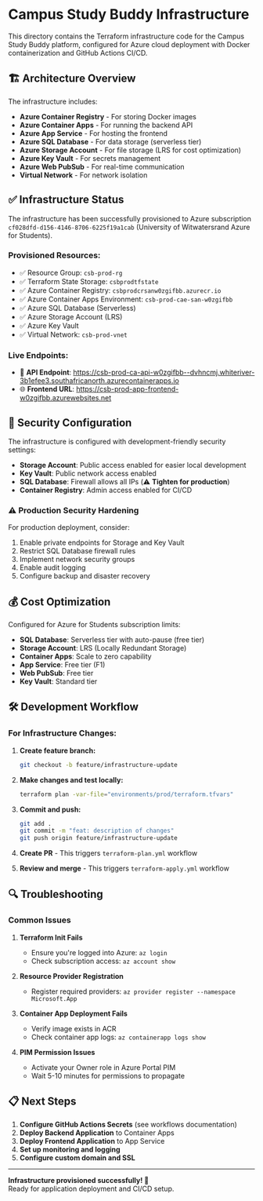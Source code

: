 # Campus Study Buddy Infrastructure

This directory contains the Terraform infrastructure code for the Campus Study Buddy platform, configured for Azure cloud deployment with Docker containerization and GitHub Actions CI/CD.

## 🏗️ Architecture Overview

The infrastructure includes:

- **Azure Container Registry** - For storing Docker images
- **Azure Container Apps** - For running the backend API
- **Azure App Service** - For hosting the frontend
- **Azure SQL Database** - For data storage (serverless tier)
- **Azure Storage Account** - For file storage (LRS for cost optimization)
- **Azure Key Vault** - For secrets management
- **Azure Web PubSub** - For real-time communication
- **Virtual Network** - For network isolation

## ✅ Infrastructure Status

The infrastructure has been successfully provisioned to Azure subscription `cf028dfd-d156-4146-8706-6225f19a1cab` (University of Witwatersrand Azure for Students).

### Provisioned Resources:
- ✅ Resource Group: `csb-prod-rg`
- ✅ Terraform State Storage: `csbprodtfstate`
- ✅ Azure Container Registry: `csbprodcrsanw0zgifbb.azurecr.io`
- ✅ Azure Container Apps Environment: `csb-prod-cae-san-w0zgifbb`
- ✅ Azure SQL Database (Serverless)
- ✅ Azure Storage Account (LRS)
- ✅ Azure Key Vault
- ✅ Virtual Network: `csb-prod-vnet`

### Live Endpoints:
- 🚀 **API Endpoint**: https://csb-prod-ca-api-w0zgifbb--dvhncmj.whiteriver-3b1efee3.southafricanorth.azurecontainerapps.io
- 🌐 **Frontend URL**: https://csb-prod-app-frontend-w0zgifbb.azurewebsites.net

## 🔐 Security Configuration

The infrastructure is configured with development-friendly security settings:

- **Storage Account**: Public access enabled for easier local development
- **Key Vault**: Public network access enabled
- **SQL Database**: Firewall allows all IPs (⚠️ **Tighten for production**)
- **Container Registry**: Admin access enabled for CI/CD

### ⚠️ Production Security Hardening

For production deployment, consider:

1. Enable private endpoints for Storage and Key Vault
2. Restrict SQL Database firewall rules
3. Implement network security groups
4. Enable audit logging
5. Configure backup and disaster recovery

## 💰 Cost Optimization

Configured for Azure for Students subscription limits:

- **SQL Database**: Serverless tier with auto-pause (free tier)
- **Storage Account**: LRS (Locally Redundant Storage)
- **Container Apps**: Scale to zero capability
- **App Service**: Free tier (F1)
- **Web PubSub**: Free tier
- **Key Vault**: Standard tier

## 🛠️ Development Workflow

### For Infrastructure Changes:

1. **Create feature branch:**
   ```bash
   git checkout -b feature/infrastructure-update
   ```

2. **Make changes and test locally:**
   ```bash
   terraform plan -var-file="environments/prod/terraform.tfvars"
   ```

3. **Commit and push:**
   ```bash
   git add .
   git commit -m "feat: description of changes"
   git push origin feature/infrastructure-update
   ```

4. **Create PR** - This triggers `terraform-plan.yml` workflow
5. **Review and merge** - This triggers `terraform-apply.yml` workflow

## 🔍 Troubleshooting

### Common Issues

1. **Terraform Init Fails**
   - Ensure you're logged into Azure: `az login`
   - Check subscription access: `az account show`

2. **Resource Provider Registration**
   - Register required providers: `az provider register --namespace Microsoft.App`

3. **Container App Deployment Fails**
   - Verify image exists in ACR
   - Check container app logs: `az containerapp logs show`

4. **PIM Permission Issues**
   - Activate your Owner role in Azure Portal PIM
   - Wait 5-10 minutes for permissions to propagate

## 📋 Next Steps

1. **Configure GitHub Actions Secrets** (see workflows documentation)
2. **Deploy Backend Application** to Container Apps
3. **Deploy Frontend Application** to App Service
4. **Set up monitoring and logging**
5. **Configure custom domain and SSL**

---

**Infrastructure provisioned successfully! 🎉**  
Ready for application deployment and CI/CD setup.